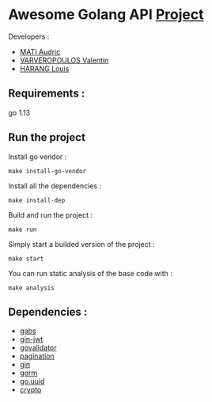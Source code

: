 # Awesome Golang API [Project](https://github.com/ritoon/cours/blob/esgi/project/README.md)

Developers :
- [MATI Audric](https://github.com/odrik)
- [VARVEROPOULOS Valentin](https://github.com/firenaik)
- [HARANG Louis](https://github.com/louishrg)

## Requirements :

go 1.13

## Run the project

Install go vendor :

```make install-go-vendor```

Install all the dependencies :

```make install-dep```

Build and run the project :

```make run```

Simply start a builded version of the project :

```make start```

You can run static analysis of the base code with :

```make analysis```

## Dependencies :

-  [gabs](github.com/Jeffail/gabs)
-  [gin-jwt](github.com/appleboy/gin-jwt/v2)
-  [govalidator](github.com/asaskevich/govalidator)
-  [pagination](github.com/biezhi/gorm-paginator/pagination)
-  [gin](github.com/gin-gonic/gin)
-  [gorm](github.com/jinzhu/gorm)
-  [go.uuid](github.com/satori/go.uuid)
-  [crypto](golang.org/x/crypto)
